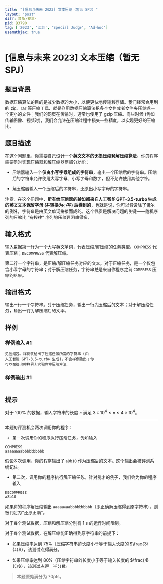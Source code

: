 ```yaml
---
title: "[信息与未来 2023] 文本压缩（暂无 SPJ）"
layout: "post"
diff: 普及/提高-
pid: B3790
tag: ['2023', '江苏', 'Special Judge', 'Ad-hoc']
usemathjax: true
---
```


# [信息与未来 2023] 文本压缩（暂无 SPJ）
## 题目背景

数据压缩算法的目的是减少数据的大小，以便更快地传输和存储。我们经常会用到的 zip、rar 等压缩工具，就是利用数据压缩算法把多个文件或者文件夹压缩成一个更小的文件；我们的网页在传输时，通常也使用了 gzip 压缩。有些时候 (例如传输图像、视频时)，我们会允许在压缩过程中损失⼀些精度，以实现更好的压缩比。
## 题目描述

在这个问题里，你需要自己设计⼀个**英文文本的无损压缩和解压缩算法**。你的程序需要同时实现压缩器和解压缩器两部分功能：

- 压缩器输⼊⼀个**仅由小写字母组成的字符串**，输出⼀个压缩后的字符串。压缩后的字符串允许使用大写字母、⼩写字母和数字，但不允许使⽤其他字符。

- 解压缩器输入⼀个压缩后的字符串，还原出小写字母的字符串。

注意，在这个问题中，**所有给压缩器的输如都来自人工智能 GPT-3.5-turbo 生成的英文文本保留字母 (并转换为⼩写) 后得到的**，也就是说，你可以假设除了偶尔的例外，字符串是由英文单词拼接而成的。这个性质是解决问题的关键——随机序列的压缩比 “有规律” 序列的压缩要困难得多。
## 输入格式

输⼊数据第一行为一个大写英文单词，代表压缩/解压缩的任务类型。`COMPRESS` 代表压缩；`DECOMPRESS` 代表解压缩。

第二行一个字符串，是压缩/解压缩任务对应的文本。对于压缩任务，是一个仅包含小写字母的字符串；对于解压缩任务，字符串总是来自你程序之前 `COMPRESS` 压缩的结果。
## 输出格式

输出一行一个字符串。对于压缩任务，输出一行为压缩后的文本；对于解压缩任务，输出一行为解压缩后的文本。
## 样例

### 样例输入 #1
```
见压缩包。样例仅给出了压缩任务所需的字符串 (由
人工智能 GPT-3.5-turbo 生成)，不含样例输出；你
可以在给出的样例上实验你的压缩算法。
```
### 样例输出 #1
```

```
## 提示

对于 $100\%$ 的数据，输⼊字符串的长度 $n$ 满足 $3\times 10^4 \leq  n \leq 4\times 10^4$。

---

本题的评测机会两次调用你的程序：

- 第一次调用你的程序执行压缩任务，例如输⼊

```plain
COMPRESS
aaaaaaaabbbbbbbbbb
```

假设本次调用，你的程序输出了 `a8b10` 作为压缩后的文本。这个输出会被评测系统记住。

- 第二次，调用你的程序执行解压缩任务。针对刚才的例子，我们会为你的程序输⼊

```plain
DECOMPRESS
a8b10
```

如果你的程序解压缩输出 `aaaaaaaabbbbbbbbbb`（即正确解压缩得到原字符串），则被判定为“还原正确”。

对于每个测试数据，压缩和解压缩分别有 $1\ \text{s}$ 的运⾏时间限制。

对于每个测试数据，在解压缩能正确得到原字符串的前提下：

- 如果压缩率达到 $75\%$（压缩字符串的长度小于等于输⼊长度的 $\frac{3}{4}$），该测试点得满分。

- 如果压缩率达到 $80\%$（压缩字符串的长度小于等于输⼊长度的 $\frac{4}{5}$），该测试点得一半分数。

>本题原始满分为 $20\text{pts}$。
